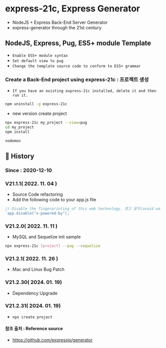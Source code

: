 # express-21c, Express Generator
- NodeJS + Express Back-End Server Generator
- express-generator through the 21st century
  
## NodeJS, Express, Pug, ES5+ module Template

- `Enable ES5+ module syntax`
- `Set default view to pug`
- `Change the template source code to conform to ES5+ grammar`

### Create a Back-End project using express-21c : 프로젝트 생성 
- `If you have an existing express-21c installed, delete it and then run it.`  

```sh
npm uninstall -g express-21c
```

- new version create project
```sh
npx express-21c my_project --view=pug 
cd my_project
npm install

nodemon
```

## :carousel_horse: History

### Since : 2020-12-10
### V21.1.1( 2022. 11. 04 )

- Source Code refactoring
- Add the following code to your app.js file
 
```js
// Disable the fingerprinting of this web technology. 경고 방지(avoid warning)  
`app.disable("x-powered-by");`
```   

### V21.2.0( 2022. 11. 11 )

- MySQL and Sequelize init sample
```sh
npx express-21c [project] --pug --sequelize
```

### V21.2.1( 2022. 11. 26 )

- Mac and Linux Bug Patch

### V21.2.30( 2024. 01. 19)

- Dependency Upgrade

### V21.2.31( 2024. 01. 19)

- `npx create project`

#### 참조 출처 : Reference source

- <https://github.com/expressjs/generator>
